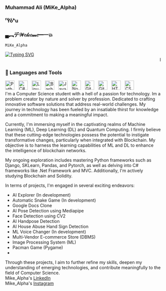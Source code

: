 
### Muhammad Ali (MiKe_Alpha) 
### ᶠYͧoͨᵏu
### ▄︻デ𝒲𝑒𝓁𝒸𝑜𝓂𝑒━一💥

<code>MiKe_Alpha </code>

[![Typing SVG](https://readme-typing-svg.demolab.com/?lines=Programm3r;Develop3r)](https://git.io/typing-svg)
<marquee>Im lost in my quantum world of possibilities and probabilities</marquee>

### 🧰 Languages and Tools

<img align="left" alt="Python" width="30px" style="padding-right:10px;" src="https://cdn.jsdelivr.net/gh/devicons/devicon/icons/python/python-plain.svg" />
<img align="left" alt="C#" width="30px" style="padding-right:10px;" src="https://www.cdnlogo.com/logos/c/27/c.svg" />
<img align="left" alt="Linux" width="30px" style="padding-right:10px;" src="https://cdn.jsdelivr.net/gh/devicons/devicon/icons/linux/linux-original.svg" />
<img align="left" alt="Bash" width="30px" style="padding-right:10px;" src="https://cdn.jsdelivr.net/gh/devicons/devicon/icons/bash/bash-original.svg" />
<img align="left" alt="JavaScript" width="30px" style="padding-right:10px;" src="https://cdn.jsdelivr.net/gh/devicons/devicon/icons/javascript/javascript-plain.svg" />
<img align="left" alt="NodeJS" width="30px" style="padding-right:10px;" src="https://cdn.jsdelivr.net/gh/devicons/devicon/icons/nodejs/nodejs-original.svg" />
<img align="left" alt="Git" width="30px" style="padding-right:10px;" src="https://cdn.jsdelivr.net/gh/devicons/devicon/icons/git/git-original.svg" />
<img align="left" alt="GitHub" width="30px" style="padding-right:10px;" src="" />
<img align="left" alt="HTML" width="30px" style="padding-right:10px;" src="https://cdn.jsdelivr.net/gh/devicons/devicon/icons/html5/html5-plain.svg" />
<img align="left" alt="CSS" width="30px" style="padding-right:10px;" src="https://cdn.jsdelivr.net/gh/devicons/devicon/icons/css3/css3-plain.svg" />
</br>
</br>
I'm  a Computer Science student with a hell of a passion for technology. Im a problem creator by nature and solver by profession. Dedicated to crafting innovative software solutions that address real-world challenges. My journey in technology has been fueled by an insatiable thirst for knowledge and a commitment to making a meaningful impact.

Currently, I'm immersing myself in the captivating realms of Machine Learning (ML), Deep Learning (DL) and Quantum Computing. I firmly believe that these cutting-edge technologies possess the potential to instigate transformative changes, particularly when integrated with Blockchain. My objective is to harness the learning capabilities of ML and DL to enhance the intelligence of blockchain networks.

My ongoing exploration includes mastering Python frameworks such as Django, SKLearn, Pandas, and Pytorch, as well as delving into C# frameworks like .Net Framework and MVC. Additionally, I'm actively studying Blockchain and Solidity.

In terms of projects, I'm engaged in several exciting endeavors:
- AI Explorer (In development)
- Automatic Snake Game (In development)
- Google Docs Clone
- AI Pose Detection using Mediapipe
- Face Detection using CV2
- AI Handpose Detection
- AI House Abuse Hand Sign Detection
- ML Voice Changer (In development)
- Multi-Vendor E-commerce Store (DBMS)
- Image Processing System (ML)
- Pacman Game (Pygame)
- 

Through these projects, I aim to further refine my skills, deepen my understanding of emerging technologies, and contribute meaningfully to the field of Computer Science.
</br>
Mike_Alpha's
<a href="https://www.linkedin.com/in/muhammad-ali-8961b5227/"> LinkedIn</a> </br>
Mike_Alpha's
<a href="https://www.instagram.com/programm3r_/" color="Red"> Instagram</a>


